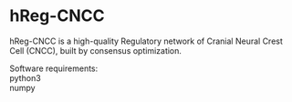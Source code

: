 # hReg-CNCC
hReg-CNCC is a high-quality Regulatory network of Cranial Neural Crest Cell (CNCC), built by consensus optimization.

Software requirements: <br>
python3 <br>
numpy <br>
